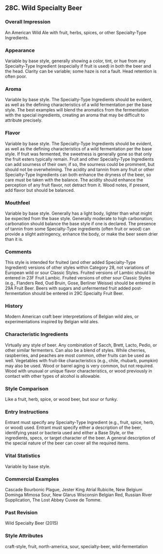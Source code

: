 ## 28C. Wild Specialty Beer

### Overall Impression

An American Wild Ale with fruit, herbs, spices, or other Specialty-Type Ingredients.

### Appearance

Variable by base style, generally showing a color, tint, or hue from any Specialty-Type Ingredient (especially if fruit is used) in both the beer and the head. Clarity can be variable; some haze is not a fault. Head retention is often poor.

### Aroma

Variable by base style. The Specialty-Type Ingredients should be evident, as well as the defining characteristics of a wild fermentation per the base style. The best examples will blend the aromatics from the fermentation with the special ingredients, creating an aroma that may be difficult to attribute precisely.

### Flavor

Variable by base style. The Specialty-Type Ingredients should be evident, as well as the defining characteristics of a wild fermentation per the base style. If fruit was fermented, the sweetness is generally gone so that only the fruit esters typically remain. Fruit and other Specialty-Type Ingredients can add sourness of their own; if so, the sourness could be prominent, but should not be overwhelming. The acidity and tannin from any fruit or other Specialty-Type Ingredients can both enhance the dryness of the beer, so care must be taken with the balance. The acidity should enhance the perception of any fruit flavor, not detract from it. Wood notes, if present, add flavor but should be balanced.

### Mouthfeel

Variable by base style. Generally has a light body, lighter than what might be expected from the base style. Generally moderate to high carbonation; carbonation should balance the base style if one is declared. The presence of tannin from some Specialty-Type ingredients (often fruit or wood) can provide a slight astringency, enhance the body, or make the beer seem drier than it is.

### Comments

This style is intended for fruited (and other added Specialty-Type Ingredient) versions of other styles within Category 28, not variations of European wild or sour Classic Styles. Fruited versions of Lambic should be entered in 23F Fruit Lambic. Fruited versions of other sour Classic Styles (e.g., Flanders Red, Oud Bruin, Gose, Berliner Weisse) should be entered in 29A Fruit Beer. Beers with sugars and unfermented fruit added post-fermentation should be entered in 29C Specialty Fruit Beer.

### History

Modern American craft beer interpretations of Belgian wild ales, or experimentations inspired by Belgian wild ales.

### Characteristic Ingredients

Virtually any style of beer. Any combination of Sacch, Brett, Lacto, Pedio, or other similar fermenters. Can also be a blend of styles. While cherries, raspberries, and peaches are most common, other fruits can be used as well. Vegetables with fruit-like characteristics (e.g., chile, rhubarb, pumpkin) may also be used. Wood or barrel aging is very common, but not required. Wood with unusual or unique flavor characteristics, or wood previously in contact with other types of alcohol is allowable.

### Style Comparison

Like a fruit, herb, spice, or wood beer, but sour or funky.

### Entry Instructions

Entrant must specify any Specialty-Type Ingredient (e.g., fruit, spice, herb, or wood) used. Entrant must specify either a description of the beer, identifying yeast or bacteria used and either a Base Style, or the ingredients, specs, or target character of the beer. A general description of the special nature of the beer can cover all the required items.

### Vital Statistics

Variable by base style.

### Commercial Examples

Cascade Bourbonic Plague, Jester King Atrial Rubicite, New Belgium Dominga Mimosa Sour, New Glarus Wisconsin Belgian Red, Russian River Supplication, The Lost Abbey Cuvee de Tomme.

### Past Revision

Wild Specialty Beer (2015)

### Style Attributes

craft-style, fruit, north-america, sour, specialty-beer, wild-fermentation
